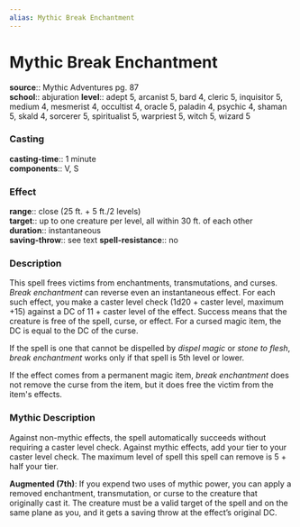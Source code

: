 ```yaml
---
alias: Mythic Break Enchantment
---
```


# Mythic Break Enchantment

**source**:: Mythic Adventures pg. 87  
**school**:: abjuration
**level**:: adept 5, arcanist 5, bard 4, cleric 5, inquisitor 5, medium 4, mesmerist 4, occultist 4, oracle 5, paladin 4, psychic 4, shaman 5, skald 4, sorcerer 5, spiritualist 5, warpriest 5, witch 5, wizard 5

### Casting 

**casting-time**:: 1 minute  
**components**:: V, S

### Effect 

**range**:: close (25 ft. + 5 ft./2 levels)  
**target**:: up to one creature per level, all within 30 ft. of each other  
**duration**:: instantaneous  
**saving-throw**:: see text
**spell-resistance**:: no

### Description 

This spell frees victims from enchantments, transmutations, and curses. *Break enchantment* can reverse even an instantaneous effect. For each such effect, you make a caster level check (1d20 + caster level, maximum +15) against a DC of 11 + caster level of the effect. Success means that the creature is free of the spell, curse, or effect. For a cursed magic item, the DC is equal to the DC of the curse.  
  
If the spell is one that cannot be dispelled by *dispel magic* or *stone to flesh*, *break enchantment* works only if that spell is 5th level or lower.  
  
If the effect comes from a permanent magic item, *break enchantment* does not remove the curse from the item, but it does free the victim from the item's effects.

### Mythic Description

Against non-mythic effects, the spell automatically succeeds without requiring a caster level check. Against mythic effects, add your tier to your caster level check. The maximum level of spell this spell can remove is 5 + half your tier.  
  
**Augmented (7th)**: If you expend two uses of mythic power, you can apply a removed enchantment, transmutation, or curse to the creature that originally cast it. The creature must be a valid target of the spell and on the same plane as you, and it gets a saving throw at the effect’s original DC.
